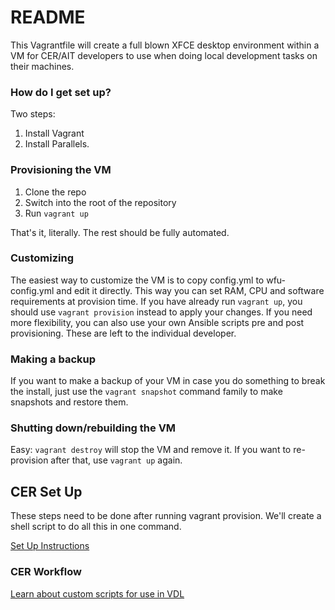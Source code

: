 # README #

This Vagrantfile will create a full blown XFCE desktop environment within a VM for CER/AIT developers to use when doing local development tasks on their machines.

### How do I get set up? ###

Two steps: 

1. Install Vagrant
2. Install Parallels. 


### Provisioning the VM ###

1. Clone the repo
2. Switch into the root of the repository
3. Run `vagrant up`

That's it, literally. The rest should be fully automated.

### Customizing ###

The easiest way to customize the VM is to copy config.yml to wfu-config.yml and edit it directly. This way you can set RAM, CPU and software requirements at provision time. If you have already run `vagrant up`, you should use `vagrant provision` instead to apply your changes. If you need more flexibility, you can also use your own Ansible scripts pre and post provisioning. These are left to the individual developer.


### Making a backup ###

If you want to make a backup of your VM in case you do something to break the install, just use the `vagrant snapshot` command family to make snapshots and restore them.

### Shutting down/rebuilding the VM ###

Easy: `vagrant destroy` will stop the VM and remove it. If you want to re-provision after that, use `vagrant up` again.

## CER Set Up

These steps need to be done after running vagrant provision.  We'll create a 
shell script to do all this in one command.

[Set Up Instructions](https://docs.google.com/document/d/1F_nWCbPmr-Og0kIufWXHB5j0isJrSTCW9HDkrihvPD4)

### CER Workflow

[Learn about custom scripts for use in VDL](https://github.com/wakeforestuniversity/vagrant-aws-pci/playbooks/files/README.md)

